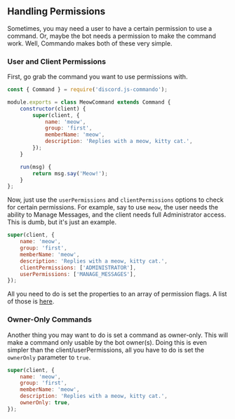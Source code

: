 ## Handling Permissions

Sometimes, you may need a user to have a certain permission to use a command. Or, maybe the bot needs a permission to make the command work. Well, Commando makes both of these very simple.

### User and Client Permissions

First, go grab the command you want to use permissions with.

```js
const { Command } = require('discord.js-commando');

module.exports = class MeowCommand extends Command {
	constructor(client) {
		super(client, {
			name: 'meow',
			group: 'first',
			memberName: 'meow',
			description: 'Replies with a meow, kitty cat.',
		});
	}

	run(msg) {
		return msg.say('Meow!');
	}
};
```

Now, just use the `userPermissions` and `clientPermissions` options to check for certain permissions. For example, say to use `meow`, the user needs the ability to Manage Messages, and the client needs full Administrator access. This is dumb, but it's just an example.

<!-- eslint-skip -->
```js
super(client, {
	name: 'meow',
	group: 'first',
	memberName: 'meow',
	description: 'Replies with a meow, kitty cat.',
	clientPermissions: ['ADMINISTRATOR'],
	userPermissions: ['MANAGE_MESSAGES'],
});
```

All you need to do is set the properties to an array of permission flags. A list of those is [here](https://discord.js.org/#/docs/main/stable/class/Permissions?scrollTo=s-FLAGS).

### Owner-Only Commands

Another thing you may want to do is set a command as owner-only. This will make a command only usable by the bot owner(s). Doing this is even simpler than the client/userPermissions, all you have to do is set the `ownerOnly` parameter to `true`.

<!-- eslint-skip -->
```js
super(client, {
	name: 'meow',
	group: 'first',
	memberName: 'meow',
	description: 'Replies with a meow, kitty cat.',
	ownerOnly: true,
});
```
